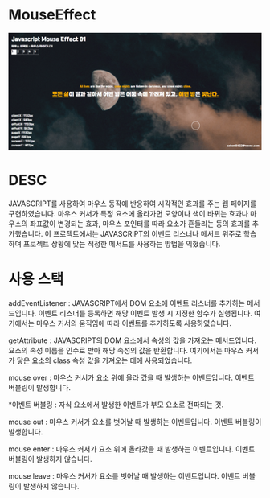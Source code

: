 ﻿# MouseEffect
<img src="https://github.com/Fitalux/MouseEffect/blob/main/img/display.png" />

# DESC
JAVASCRIPT를 사용하여 마우스 동작에 반응하여 시각적인 효과를 주는 웹 페이지를 구현하였습니다.
마우스 커서가 특정 요소에 올라가면 모양이나 색이 바뀌는 효과나 마우스의 좌표값이 변경되는 효과, 마우스 포인터를 따라 요소가 흔들리는 등의 효과를 추가했습니다.
이 프로젝트에서는 JAVASCRIPT의 이벤트 리스너나 메서드 위주로 학습하며 프로젝트 상황에 맞는 적정한 메서드를 사용하는 방법을 익혔습니다.

# 사용 스택

addEventListener
: JAVASCRIPT에서 DOM 요소에 이벤트 리스너를 추가하는 메서드입니다. 이벤트 리스너를 등록하면 해당 이벤트 발생 시 지정한 함수가 실행됩니다.
여기에서는 마우스 커서의 움직임에 따라 이벤트를 추가하도록 사용하였습니다.

getAttribute
: JAVASCRIPT의 DOM 요소에서 속성의 값을 가져오는 메서드입니다. 요소의 속성 이름을 인수로 받아 해당 속성의 값을 반환합니다.
여기에서는 마우스 커서가 닿은 요소의 class 속성 값을 가져오는 데에 사용되었습니다.

mouse over
: 마우스 커서가 요소 위에 올라 갔을 때 발생하는 이벤트입니다. 이벤트 버블링이 발생합니다.

*이벤트 버블링 : 자식 요소에서 발생한 이벤트가 부모 요소로 전파되는 것.

mouse out
: 마우스 커서가 요소를 벗어날 때 발생하는 이벤트입니다. 이벤트 버블링이 발생합니다.

mouse enter
: 마우스 커서가 요소 위에 올라갔을 때 발생하는 이벤트입니다. 이벤트 버블링이 발생하지 않습니다.

mouse leave
: 마우스 커서가 요소를 벗어날 때 발생하는 이벤트입니다. 이벤트 버블링이 발생하지 않습니다.
